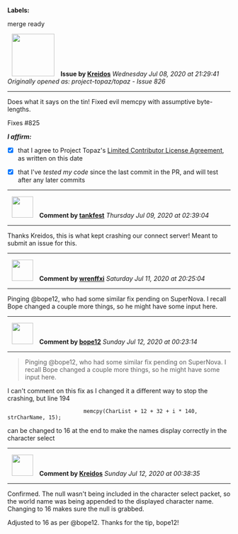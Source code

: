 **Labels:**

merge ready



<a href="https://github.com/Kreidos"><img src="https://avatars0.githubusercontent.com/u/12466395?v=4" width="96" height="96" hspace="10"></img></a> **Issue by [Kreidos](https://github.com/Kreidos)**
_Wednesday Jul 08, 2020 at 21:29:41_
_Originally opened as: project-topaz/topaz - Issue 826_

----

Does what it says on the tin! Fixed evil memcpy with assumptive byte-lengths.

Fixes #825 
<!-- place 'x' mark between square [] brackets to affirm: -->
**_I affirm:_**
- [x] that I agree to Project Topaz's [Limited Contributor License Agreement](http://project-topaz.com/blob/release/CONTRIBUTOR_AGREEMENT.md), as written on this date
- [x] that I've _tested my code_ since the last commit in the PR, and will test after any later commits




----
<a href="https://github.com/tankfest"><img src="https://avatars1.githubusercontent.com/u/37684138?v=4" width="48" height="48" hspace="10"></img></a> **Comment by [tankfest](https://github.com/tankfest)**
_Thursday Jul 09, 2020 at 02:39:04_

----

Thanks Kreidos, this is what kept crashing our connect server!  Meant to submit an issue for this.


----
<a href="https://github.com/wrenffxi"><img src="https://avatars1.githubusercontent.com/u/21246949?v=4" width="48" height="48" hspace="10"></img></a> **Comment by [wrenffxi](https://github.com/wrenffxi)**
_Saturday Jul 11, 2020 at 20:25:04_

----

Pinging @bope12, who had some similar fix pending on SuperNova.  I recall Bope changed a couple more things, so he might have some input here.


----
<a href="https://github.com/bope12"><img src="https://avatars0.githubusercontent.com/u/2702250?v=4" width="48" height="48" hspace="10"></img></a> **Comment by [bope12](https://github.com/bope12)**
_Sunday Jul 12, 2020 at 00:23:14_

----

> 
> 
> Pinging @bope12, who had some similar fix pending on SuperNova. I recall Bope changed a couple more things, so he might have some input here.

I can't comment on this fix as I changed it a different way to stop the crashing, but line 194 
`                        memcpy(CharList + 12 + 32 + i * 140, strCharName, 15);`
can be changed to 16 at the end to make the names display correctly in the character select



----
<a href="https://github.com/Kreidos"><img src="https://avatars0.githubusercontent.com/u/12466395?v=4" width="48" height="48" hspace="10"></img></a> **Comment by [Kreidos](https://github.com/Kreidos)**
_Sunday Jul 12, 2020 at 00:38:35_

----

Confirmed. The null wasn't being included in the character select packet, so the world name was being appended to the displayed character name. Changing to 16 makes sure the null is grabbed.

Adjusted to 16 as per @bope12. Thanks for the tip, bope12!
